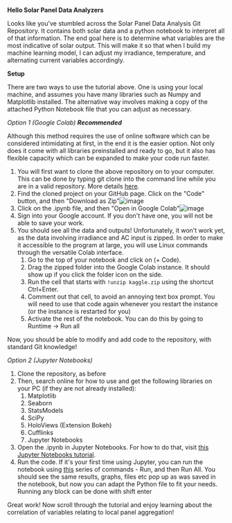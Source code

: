 **Hello Solar Panel Data Analyzers**

Looks like you've stumbled across the Solar Panel Data Analysis Git Repository. It contains both solar data and a python notebook to interpret all of that information. The end goal here is to determine what variables are the most indicative of solar output. This will make it so that when I build my machine learning model, I can adjust my irradiance, temperature, and alternating current variables accordingly.

**Setup**

There are two ways to use the tutorial above. One is using your local machine, and assumes you have many libraries such as Numpy and Matplotlib installed. The alternative way involves making a copy of the attached Python Notebook file that you can adjust as necessary.

*Option 1 (Google Colab) **Recommended***

Although this method requires the use of online software which can be considered intimidating at first, in the end it is the easier option. Not only does it come with all libraries preinstalled and ready to go, but it also has flexible capacity which can be expanded to make your code run faster.

1. You will first want to clone the above repository on to your computer. This can be done by typing git clone into the command line while you are in a valid repository. More details [here](https://docs.github.com/en/repositories/creating-and-managing-repositories/cloning-a-repository).
3. Find the cloned project on your GitHub page. Click on the "Code" button, and then "Download as Zip"![image](https://user-images.githubusercontent.com/70772760/234469995-7a979c34-58ab-4e86-975e-95c5c7a5459b.png)
4. Click on the .ipynb file, and then "Open in Google Colab"![image](https://user-images.githubusercontent.com/70772760/234482018-0c3f2482-4fef-4477-963f-b6af45443eb4.png)
5. Sign into your Google account. If you don't have one, you will not be able to save your work.
6. You should see all the data and outputs! Unfortunately, it won't work yet, as the data involving irradiance and AC input is zipped. In order to make it accessible to the program at large, you will use Linux commands through the versatile Colab interface. 
    1. Go to the top of your notebook and click on (+ Code). 
    2. Drag the zipped folder into the Google Colab instance. It should show up if you click the folder icon on the side.
    3. Run the cell that starts with ```!unzip kaggle.zip``` using the shortcut Ctrl+Enter. 
    4. Comment out that cell, to avoid an annoying text box prompt. You will need to use that code again whenever you restart the instance (or the instance is                restarted for you)
    5. Activate the rest of the notebook. You can do this by going to Runtime -> Run all

Now, you should be able to modify and add code to the repository, with standard Git knowledge!

*Option 2 (Jupyter Notebooks)*

1. Clone the repository, as before
2. Then, search online for how to use and get the following libraries on your PC (if they are not already installed):
    1. Matplotlib
    2. Seaborn
    3. StatsModels
    4. SciPy
    5. HoloViews (Extension Bokeh)
    6. Cufflinks
    7. Jupyter Notebooks
3. Open the .ipynb in Jupyter Notebooks. For how to do that, visit [this Jupyter Notebooks tutorial](https://docs.jupyter.org/en/latest/running.html). 
4. Run the code. If it's your first time using Jupyter, you can run the notebook using [this](https://docs.qubole.com/en/latest/user-guide/notebooks-and-dashboards/notebooks/jupyter-notebooks/running-jupy-notebooks.html) series of commands - Run, and then Run All. You should see the same results, graphs, files etc pop up as was saved in the notebook, but now you can adapt the Python file to fit your needs. Running any block can be done with shift enter
    
Great work! Now scroll through the tutorial and enjoy learning about the correlation of variables relating to local panel aggregation!
